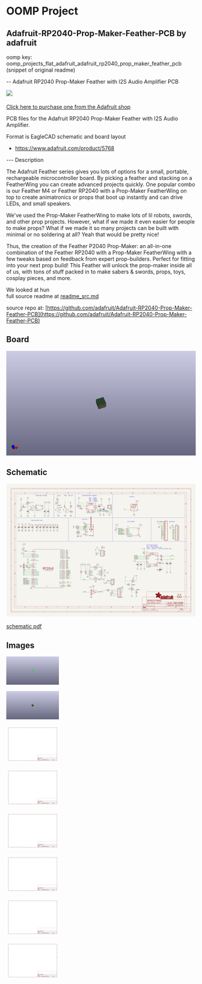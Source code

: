 # OOMP Project  
## Adafruit-RP2040-Prop-Maker-Feather-PCB  by adafruit  
  
oomp key: oomp_projects_flat_adafruit_adafruit_rp2040_prop_maker_feather_pcb  
(snippet of original readme)  
  
-- Adafruit RP2040 Prop-Maker Feather with I2S Audio Amplifier PCB  
  
<a href="http://www.adafruit.com/products/5768"><img src="assets/5768-00.jpg?raw=true" width="500px"><br/>  
Click here to purchase one from the Adafruit shop</a>  
  
PCB files for the Adafruit RP2040 Prop-Maker Feather with I2S Audio Amplifier.   
  
Format is EagleCAD schematic and board layout  
* https://www.adafruit.com/product/5768  
  
--- Description  
  
The Adafruit Feather series gives you lots of options for a small, portable, rechargeable microcontroller board. By picking a feather and stacking on a FeatherWing you can create advanced projects quickly. One popular combo is our Feather M4 or Feather RP2040 with a Prop-Maker FeatherWing on top to create animatronics or props that boot up instantly and can drive LEDs, and small speakers.  
  
We've used the Prop-Maker FeatherWing to make lots of lil robots, swords, and other prop projects. However, what if we made it even easier for people to make props? What if we made it so many projects can be built with minimal or no soldering at all? Yeah that would be pretty nice!  
  
Thus, the creation of the Feather P2040 Prop-Maker: an all-in-one combination of the Feather RP2040 with a Prop-Maker FeatherWing with a few tweaks based on feedback from expert prop-builders. Perfect for fitting into your next prop build! This Feather will unlock the prop-maker inside all of us, with tons of stuff packed in to make sabers & swords, props, toys, cosplay pieces, and more.  
  
We looked at hun  
  full source readme at [readme_src.md](readme_src.md)  
  
source repo at: [https://github.com/adafruit/Adafruit-RP2040-Prop-Maker-Feather-PCB](https://github.com/adafruit/Adafruit-RP2040-Prop-Maker-Feather-PCB)  
## Board  
  
[![working_3d.png](working_3d_600.png)](working_3d.png)  
## Schematic  
  
[![working_schematic.png](working_schematic_600.png)](working_schematic.png)  
  
[schematic pdf](working_schematic.pdf)  
## Images  
  
[![working_3D_bottom.png](working_3D_bottom_140.png)](working_3D_bottom.png)  
  
[![working_3D_top.png](working_3D_top_140.png)](working_3D_top.png)  
  
[![working_assembly_page_01.png](working_assembly_page_01_140.png)](working_assembly_page_01.png)  
  
[![working_assembly_page_02.png](working_assembly_page_02_140.png)](working_assembly_page_02.png)  
  
[![working_assembly_page_03.png](working_assembly_page_03_140.png)](working_assembly_page_03.png)  
  
[![working_assembly_page_04.png](working_assembly_page_04_140.png)](working_assembly_page_04.png)  
  
[![working_assembly_page_05.png](working_assembly_page_05_140.png)](working_assembly_page_05.png)  
  
[![working_assembly_page_06.png](working_assembly_page_06_140.png)](working_assembly_page_06.png)  
